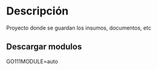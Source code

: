 # Descripción

Proyecto donde se guardan los insumos, documentos, etc

## Descargar modulos

GO111MODULE=auto